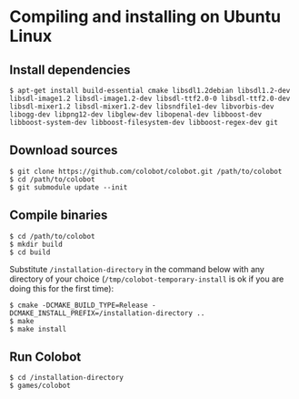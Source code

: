 # Compiling and installing on Ubuntu Linux

## Install dependencies

    $ apt-get install build-essential cmake libsdl1.2debian libsdl1.2-dev libsdl-image1.2 libsdl-image1.2-dev libsdl-ttf2.0-0 libsdl-ttf2.0-dev libsdl-mixer1.2 libsdl-mixer1.2-dev libsndfile1-dev libvorbis-dev libogg-dev libpng12-dev libglew-dev libopenal-dev libboost-dev libboost-system-dev libboost-filesystem-dev libboost-regex-dev git

## Download sources

    $ git clone https://github.com/colobot/colobot.git /path/to/colobot
    $ cd /path/to/colobot
    $ git submodule update --init

## Compile binaries

    $ cd /path/to/colobot
    $ mkdir build
    $ cd build

Substitute `/installation-directory` in the command below with any directory of your choice (`/tmp/colobot-temporary-install` is ok if you are doing this for the first time):

    $ cmake -DCMAKE_BUILD_TYPE=Release -DCMAKE_INSTALL_PREFIX=/installation-directory ..
    $ make
    $ make install

## Run Colobot

    $ cd /installation-directory
    $ games/colobot
